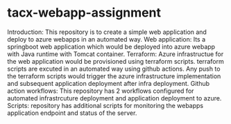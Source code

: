 # tacx-webapp-assignment
Introduction: This repository is to create a simple web application and deploy to azure webapps in an automated way.
Web application: Its a springboot web application which would be deployed into azure webapp with Java runtime with Tomcat container.
Terraform:  Azure infrastructue for the web application would be provisioned using terraform scripts. terraform scripts are excuted in an automated way using github               actions. Any push to the terraform scripts would trigger the azure infrastructure implementation and subsequent application deployment after infra                     deployment.
Github action workflows: This repository has 2 workflows configured for automated infrastrcuture deployment and application deployment to azure.
Scripts:  repository has additional scripts for monitoring the webapps application endpoint and status of the server.
  
  
